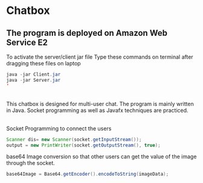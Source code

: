 # Chatbox
## The program is deployed on Amazon Web Service E2

To activate the server/client jar file
Type these commands on terminal after dragging these files on laptop
```java
java -jar Client.jar
java -jar Server.jar
'
```
<br/>
This chatbox is designed for multi-user chat.
The program is mainly written in Java.
Socket programming as well as Javafx techniques are practiced.
<br>
<br>

Socket Programming to connect the users
```Java
Scanner dis= new Scanner(socket.getInputStream());
output = new PrintWriter(socket.getOutputStream(), true);
```

base64 Image conversion so that other users can get the value of the image through the socket.
```Java
base64Image = Base64.getEncoder().encodeToString(imageData);
```



